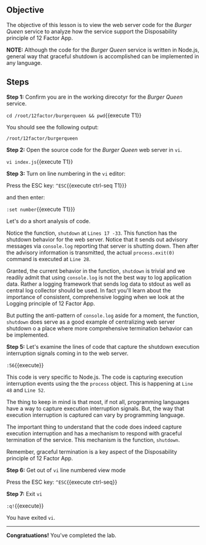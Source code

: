 ## Objective
The objective of this lesson is to view the web server code for the *Burger Queen* service to analyze how the service support the Disposability principle of 12 Factor App.

**NOTE:** Although the code for the *Burger Queen* service is written in Node.js, general way that graceful shutdown is accomplished can be implemented in any language.

## Steps

**Step 1:** Confirm you are in the working direcotyr for the *Burger Queen* service.

`cd /root/12factor/burgerqueen && pwd`{{execute T1}}

You should see the following output:

`/root/12factor/burgerqueen`

**Step 2:** Open the source code for the *Burger Queen* web server in `vi`.

`vi index.js`{{execute T1}}

**Step 3:** Turn on line numbering in the `vi` editor:

Press the ESC key: `^ESC`{{execute ctrl-seq T1}}}

and then enter:

`:set number`{{execute T1}}}

Let's do a short analysis of code.


Notice the function, `shutdown` at `Lines 17 -33`. This function has the shutdown behavior for the web server. Notice that it sends out advisory messages via `console.log` reporting that server is shutting down. Then after the advisory information is transmitted, the actual `process.exit(0)` command is executed at `Line 28`.

Granted, the current behavior in the function, `shutdown` is trivial and we readily admit that using `console.log` is not the best way to log application data. Rather a logging framework that sends log data to stdout as well as central log collector should be used. In fact you'll learn about the importance of consistent, comprehensive logging when we look at the Logging principle of 12 Factor App.

But putting the anti-pattern of `console.log` aside for a moment, the function, `shutdown` does serve as a good example of centralizing web server shutdown o a place where more comprehensive termination behavior can be implemented.

**Step 5:** Let's examine the lines of code that capture the shutdown execution interruption signals coming in to the web server.

`:56`{{execute}}

This code is very specific to Node.js. The code is capturing execution interruption events using the the `process` object. This is happening at `Line 48` and `Line 52`.

The thing to keep in mind is that most, if not all, programming languages have a way to capture execution interruption signals. But, the way that execution interruption is captured can vary by programming language.

The important thing to understand that the code does indeed capture execution interruption and has a mechanism to respond with graceful termination of the service. This mechanism is the function, `shutdown`.

Remember, graceful termination is a key aspect of the Disposability principle of 12 Factor App.


**Step 6:** Get out of `vi` line numbered view mode

Press the ESC key: `^ESC`{{execute ctrl-seq}}

**Step 7:** Exit `vi`

`:q!`{{execute}}

You have exited `vi`.

---

**Congratuations!** You've completed the lab.